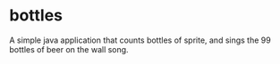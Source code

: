 # bottles
A simple java application that counts bottles of sprite, and sings the 99 bottles of beer on the wall song. 
